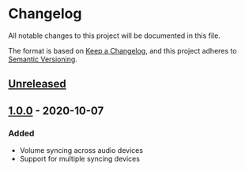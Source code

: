 ﻿# Changelog

All notable changes to this project will be documented in this file.

The format is based on [Keep a Changelog](https://keepachangelog.com/en/1.0.0/),
and this project adheres to [Semantic Versioning](https://semver.org/spec/v2.0.0.html).

## [Unreleased]

## [1.0.0] - 2020-10-07

### Added

- Volume syncing across audio devices
- Support for multiple syncing devices

[unreleased]: /compare/v1.0.0...HEAD
[1.0.0]: /releases/tag/v1.0.0
